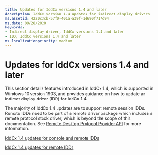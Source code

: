 ```yaml
---
title: Updates for IddCx versions 1.4 and later
description: IddCx version 1.4 updates for indirect display drivers
ms.assetid: 4220c3cb-57f0-401a-a39f-1d690f717d94
ms.date: 09/28/2020
keywords:
- Indirect display driver, IddCx versions 1.4 and later
- IDD, IddCx versions 1.4 and later
ms.localizationpriority: medium
---
```


# Updates for IddCx versions 1.4 and later

This section details features introduced in IddCx 1.4, which is supported in Windows 10 version 1903, and provides guidance on how to update an indirect display driver (IDD) for IddCx 1.4.

The majority of IddCx 1.4 updates are to support remote session IDDs. Remote IDDs need to be part of a remote driver package which includes a remote protocol stack driver, which is beyond the scope of this documentation. See [Remote Desktop Protocol Provider API](/windows/win32/termserv/custom-remote-desktop-protocols) for more information.

[IddCx 1.4 updates for console and remote IDDs](iddcx1.4-updates-for-console-and-remote-idds.md)

[IddCx 1.4 updates for remote IDDs](iddcx1.4-updates-for-remote-idds.md)
